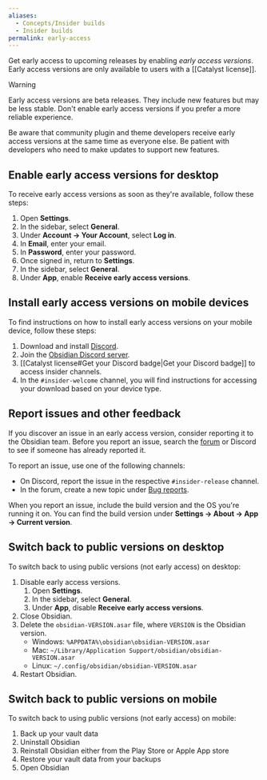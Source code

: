 ```yaml
---
aliases:
  - Concepts/Insider builds
  - Insider builds
permalink: early-access
---
```


Get early access to upcoming releases by enabling _early access versions_. Early access versions are only available to users with a [[Catalyst license]].

> [!warning]
> Early access versions are beta releases. They include new features but may be less stable. Don't enable early access versions if you prefer a more reliable experience.
> 
> Be aware that community plugin and theme developers receive early access versions at the same time as everyone else. Be patient with developers who need to make updates to support new features.

## Enable early access versions for desktop

To receive early access versions as soon as they're available, follow these steps:

1. Open **Settings**.
2. In the sidebar, select **General**.
3. Under **Account → Your Account**, select **Log in**.
4. In **Email**, enter your email.
5. In **Password**, enter your password.
6. Once signed in, return to **Settings**.
7. In the sidebar, select **General**.
8. Under **App**, enable **Receive early access versions**.

## Install early access versions on mobile devices

To find instructions on how to install early access versions on your mobile device, follow these steps:

1. Download and install [Discord](<https://discord.com>).
2. Join the [Obsidian Discord server](https://discord.gg/obsidianmd).
3. [[Catalyst license#Get your Discord badge|Get your Discord badge]] to access insider channels.
4. In the `#insider-welcome` channel, you will find instructions for accessing your download based on your device type.

## Report issues and other feedback

If you discover an issue in an early access version, consider reporting it to the Obsidian team. Before you report an issue, search the [forum](https://forum.obsidian.md/) or Discord to see if someone has already reported it.

To report an issue, use one of the following channels:

- On Discord, report the issue in the respective `#insider-release` channel.
- In the forum, create a new topic under [Bug reports](https://forum.obsidian.md/c/bug-reports/7).

When you report an issue, include the build version and the OS you're running it on. You can find the build version under **Settings → About → App → Current version**.

## Switch back to public versions on desktop

To switch back to using public versions (not early access) on desktop:

1. Disable early access versions.
   1. Open **Settings**.
   2. In the sidebar, select **General**.
   3. Under **App**, disable **Receive early access versions**.
2. Close Obsidian.
3. Delete the `obsidian-VERSION.asar` file, where `VERSION` is the Obsidian version.
   - Windows: `%APPDATA%\obsidian\obsidian-VERSION.asar`
   - Mac: `~/Library/Application Support/obsidian/obsidian-VERSION.asar`
   - Linux: `~/.config/obsidian/obsidian-VERSION.asar`
4. Restart Obsidian.

## Switch back to public versions on mobile

To switch back to using public versions (not early access) on mobile:

1. Back up your vault data
2. Uninstall Obsidian
3. Reinstall Obsidian either from the Play Store or Apple App store
4. Restore your vault data from your backups
5. Open Obsidian

